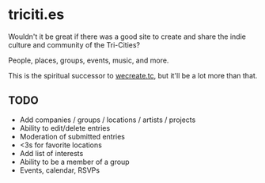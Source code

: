 triciti.es
==========
Wouldn't it be great if there was a good site to create and share the indie culture and community of the Tri-Cities?

People, places, groups, events, music, and more.

This is the spiritual successor to [wecreate.tc](http://wecreate.tc), but it'll be a lot more than that.

## TODO

- Add companies / groups / locations / artists / projects
- Ability to edit/delete entries
- Moderation of submitted entries
- <3s for favorite locations
- Add list of interests
- Ability to be a member of a group
- Events, calendar, RSVPs
